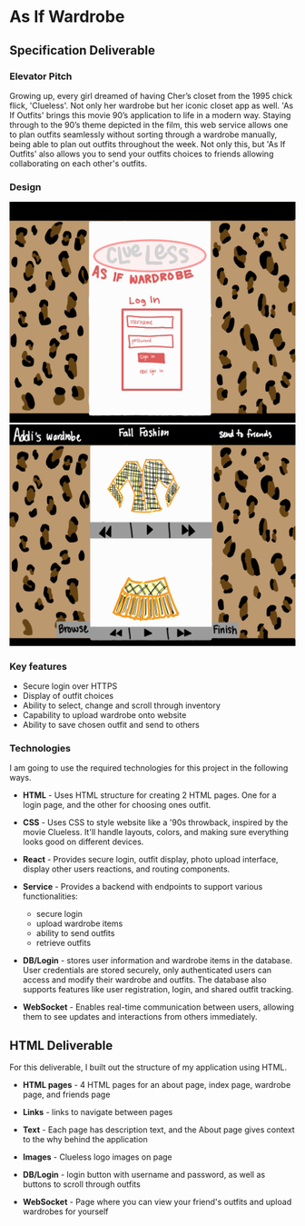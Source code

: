 # As If Wardrobe

## Specification Deliverable 

### Elevator Pitch
Growing up, every girl dreamed of having Cher’s closet from the 1995 chick flick, 'Clueless'. Not only her wardrobe but her iconic closet app as well. 'As If Outfits' brings this movie 90’s application to life in a modern way. Staying through to the 90’s theme depicted in the film, this web service allows one to plan outfits seamlessly without sorting through a wardrobe manually, being able to plan out outfits throughout the week. Not only this, but 'As If Outfits' also allows you to send your outfits choices to friends allowing collaborating on each other's outfits.

### Design
![alt text](./assests/AsIfWardrobeLoginPageDrawing.jpeg)
![alt text](./assests/AsIfWardrobeDemoDrawing.jpeg)

### Key features

- Secure login over HTTPS
- Display of outfit choices
- Ability to select, change and scroll through inventory
- Capability to upload wardrobe onto website
- Ability to save chosen outfit and send to others

### Technologies

I am going to use the required technologies for this project in the following ways.

- **HTML** - Uses HTML structure for creating 2 HTML pages. One for a login page, and the other for choosing ones outfit.

- **CSS** - Uses CSS to style website like a '90s throwback, inspired by the movie Clueless. It'll handle layouts, colors, and making sure everything looks good on different devices.

- **React** - Provides secure login, outfit display, photo upload interface, display other users reactions, and routing components.

- **Service** - Provides a backend with endpoints to support various functionalities:
    - secure login
    - upload wardrobe items
    - ability to send outfits
    - retrieve outfits

- **DB/Login** - stores user information and wardrobe items in the database. User credentials are stored securely, only authenticated users can access and modify their wardrobe and outfits. The database also supports features like user registration, login, and shared outfit tracking.

- **WebSocket** - Enables real-time communication between users, allowing them to see updates and interactions from others immediately.

## HTML Deliverable 
For this deliverable, I built out the structure of my application using HTML.

 - **HTML pages** - 4 HTML pages for an about page, index page, wardrobe page, and friends page
 
-  **Links** - links to navigate between pages
  
 - **Text** - Each page has description text, and the About page gives context to the why behind the application
   
 - **Images** - Clueless logo images on page

 - **DB/Login** - login button with username and password, as well as buttons to scroll through outfits

 - **WebSocket** - Page where you can view your friend's outfits and upload wardrobes for yourself
